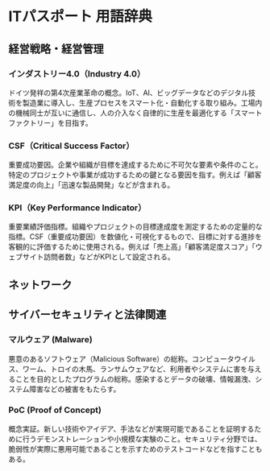 # ITパスポート 用語辞典

## 経営戦略・経営管理

### インダストリー4.0（Industry 4.0）
ドイツ発祥の第4次産業革命の概念。IoT、AI、ビッグデータなどのデジタル技術を製造業に導入し、生産プロセスをスマート化・自動化する取り組み。工場内の機械同士が互いに通信し、人の介入なく自律的に生産を最適化する「スマートファクトリー」を目指す。

### CSF（Critical Success Factor）
重要成功要因。企業や組織が目標を達成するために不可欠な要素や条件のこと。特定のプロジェクトや事業が成功するための鍵となる要因を指す。例えば「顧客満足度の向上」「迅速な製品開発」などが含まれる。

### KPI（Key Performance Indicator）
重要業績評価指標。組織やプロジェクトの目標達成度を測定するための定量的な指標。CSF（重要成功要因）を数値化・可視化するもので、目標に対する進捗を客観的に評価するために使用される。例えば「売上高」「顧客満足度スコア」「ウェブサイト訪問者数」などがKPIとして設定される。

## ネットワーク 

## サイバーセキュリティと法律関連

### マルウェア (Malware)
悪意のあるソフトウェア（Malicious Software）の総称。コンピュータウイルス、ワーム、トロイの木馬、ランサムウェアなど、利用者やシステムに害を与えることを目的としたプログラムの総称。感染するとデータの破壊、情報漏洩、システム障害などの被害をもたらす。

### PoC (Proof of Concept)
概念実証。新しい技術やアイデア、手法などが実現可能であることを証明するために行うデモンストレーションや小規模な実験のこと。セキュリティ分野では、脆弱性が実際に悪用可能であることを示すためのテストコードなどを指すこともある。 
